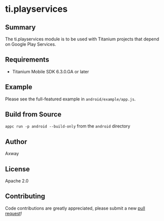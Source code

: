 # ti.playservices

Summary
---------------
The ti.playservices module is to be used with Titanium projects that depend on Google Play Services.

Requirements
---------------
- Titanium Mobile SDK 6.3.0.GA or later

Example
---------------
Please see the full-featured example in `android/example/app.js`.

Build from Source
---------------
`appc run -p android --build-only` from the `android` directory

Author
---------------
Axway

License
---------------
Apache 2.0

Contributing
---------------
Code contributions are greatly appreciated, please submit a new [pull request](https://github.com/appcelerator-modules/ti.playservices/pull/new/master)!

